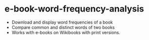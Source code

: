 # e-book-word-frequency-analysis
* Download and display word frequencies of a book
* Compare common and distinct words of two books
* Works with e-books on Wikibooks with print versions.
